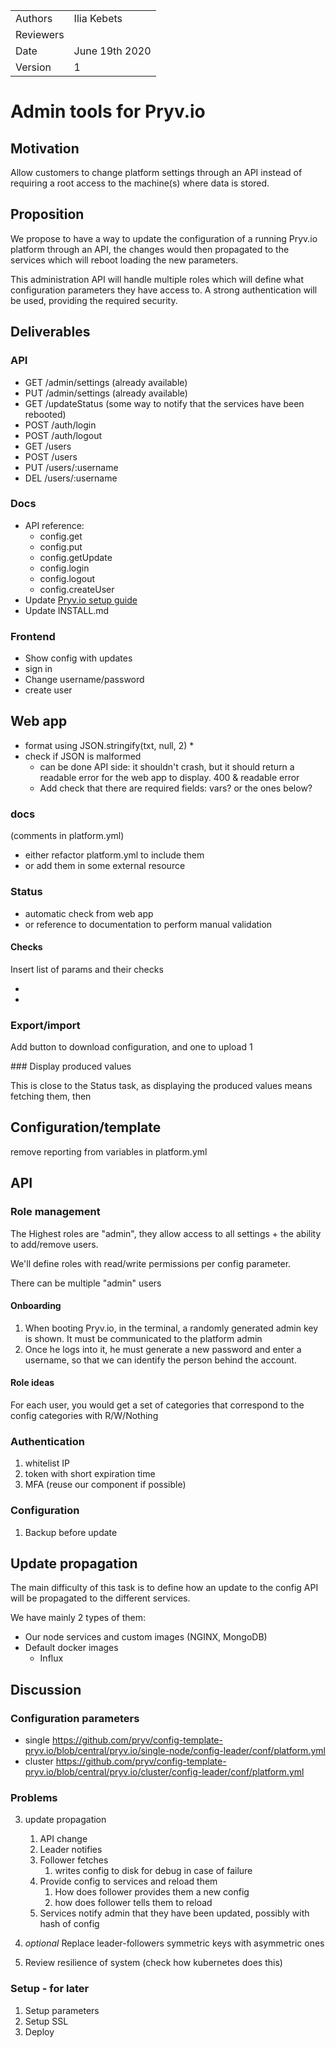 
|         |                       |
| ------- | --------------------- |
| Authors | Ilia Kebets |
| Reviewers |  |
| Date    | June 19th 2020 |
| Version | 1  |

# Admin tools for Pryv.io

## Motivation

Allow customers to change platform settings through an API instead of requiring a root access to the machine(s) where data is stored.

## Proposition

We propose to have a way to update the configuration of a running Pryv.io platform through an API, the changes would then propagated to the services which will reboot loading the new parameters.

This administration API will handle multiple roles which will define what configuration parameters they have access to. A strong authentication will be used, providing the required security.

## Deliverables

### API

- GET /admin/settings (already available)
- PUT /admin/settings (already available)
- GET /updateStatus (some way to notify that the services have been rebooted)
- POST /auth/login
- POST /auth/logout
- GET /users
- POST /users
- PUT  /users/:username
- DEL /users/:username

### Docs

- API reference:
  - config.get
  - config.put
  - config.getUpdate
  - config.login
  - config.logout
  - config.createUser
- Update [Pryv.io setup guide](https://api.pryv.com/customer-resources/pryv.io-setup/)
- Update INSTALL.md

### Frontend

- Show config with updates
- sign in
- Change username/password
- create user

## Web app

- format using JSON.stringify(txt, null, 2) *
- check if JSON is malformed
  - can be done API side: it shouldn't crash, but it should return a readable error for the web app to display. 400 & readable error
  - Add check that there are required fields: vars? or the ones below?

### docs 

(comments in platform.yml)

- either refactor platform.yml to include them
- or add them in some external resource

### Status

- automatic check from web app
- or reference to documentation to perform manual validation

#### Checks

Insert list of params and their checks

- 
- 

### Export/import

Add button to download configuration, and one to upload 1

### Display produced values

This is close to the Status task, as displaying the produced values means fetching them, then 

## Configuration/template

remove reporting from variables in platform.yml

## API

### Role management

The Highest roles are "admin", they allow access to all settings + the ability to add/remove users.

We'll define roles with read/write permissions per config parameter.

There can be multiple "admin" users

#### Onboarding

1. When booting Pryv.io, in the terminal, a randomly generated admin key is shown. It must be communicated to the platform admin
2. Once he logs into it, he must generate a new password and enter a username, so that we can identify the person behind the account.

#### Role ideas

For each user, you would get a set of categories that correspond to the config categories with R/W/Nothing

### Authentication

1. whitelist IP
2. token with short expiration time
3. MFA (reuse our component if possible)

### Configuration

1. Backup before update

## Update propagation

The main difficulty of this task is to define how an update to the config API will be propagated to the different services.

We have mainly 2 types of them:

- Our node services and custom images (NGINX, MongoDB)
- Default docker images
  - Influx

## Discussion

### Configuration parameters

- single https://github.com/pryv/config-template-pryv.io/blob/central/pryv.io/single-node/config-leader/conf/platform.yml
- cluster https://github.com/pryv/config-template-pryv.io/blob/central/pryv.io/cluster/config-leader/conf/platform.yml

### Problems

3. update propagation
   1. API change
   2. Leader notifies
   3. Follower fetches
      1. writes config to disk for debug in case of failure
   4. Provide config to services and reload them
      1. How does follower provides them a new config
      2. how does follower tells them to reload
   5. Services notify admin that they have been updated, possibly with hash of config

4. *optional* Replace leader-followers symmetric keys with asymmetric ones
5. Review resilience of system (check how kubernetes does this)

### Setup - for later

1. Setup parameters
2. Setup SSL
3. Deploy